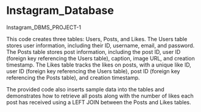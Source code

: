 # Instagram_Database
Instagram_DBMS_PROJECT-1

This code creates three tables: Users, Posts, and Likes. The Users table stores user information, including their ID, username, email, and password. The Posts table stores post information, including the post ID, user ID (foreign key referencing the Users table), caption, image URL, and creation timestamp. The Likes table tracks the likes on posts, with a unique like ID, user ID (foreign key referencing the Users table), post ID (foreign key referencing the Posts table), and creation timestamp.

The provided code also inserts sample data into the tables and demonstrates how to retrieve all posts along with the number of likes each post has received using a LEFT JOIN between the Posts and Likes tables. 
